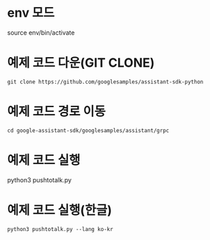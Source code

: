 # env 모드
   source env/bin/activate


# 예제 코드 다운(GIT CLONE)
    git clone https://github.com/googlesamples/assistant-sdk-python
 
 
# 예제 코드 경로 이동
    cd google-assistant-sdk/googlesamples/assistant/grpc 
    
# 예제 코드 실행
   python3 pushtotalk.py
   
# 예제 코드 실행(한글)
    python3 pushtotalk.py --lang ko-kr
